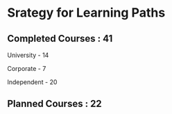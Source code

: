 # Srategy for Learning Paths

## Completed Courses : 41

University - 14

Corporate - 7

Independent - 20

## Planned Courses : 22
  
